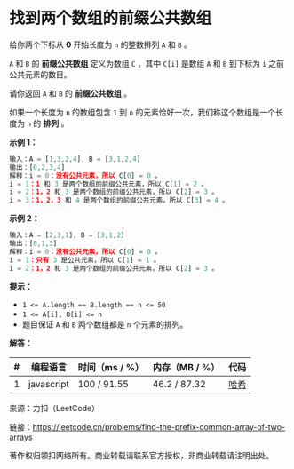 # 找到两个数组的前缀公共数组

给你两个下标从 **0** 开始长度为 `n` 的整数排列 `A` 和 `B` 。

`A` 和 `B` 的 **前缀公共数组** 定义为数组 `C` ，其中 `C[i]` 是数组 `A` 和 `B` 到下标为 `i` 之前公共元素的数目。

请你返回 `A` 和 `B` 的 **前缀公共数组** 。

如果一个长度为 `n` 的数组包含 `1` 到 `n` 的元素恰好一次，我们称这个数组是一个长度为 `n` 的 **排列** 。

**示例 1：**

``` javascript
输入：A = [1,3,2,4], B = [3,1,2,4]
输出：[0,2,3,4]
解释：i = 0：没有公共元素，所以 C[0] = 0 。
i = 1：1 和 3 是两个数组的前缀公共元素，所以 C[1] = 2 。
i = 2：1，2 和 3 是两个数组的前缀公共元素，所以 C[2] = 3 。
i = 3：1，2，3 和 4 是两个数组的前缀公共元素，所以 C[3] = 4 。
```

**示例 2：**

``` javascript
输入：A = [2,3,1], B = [3,1,2]
输出：[0,1,3]
解释：i = 0：没有公共元素，所以 C[0] = 0 。
i = 1：只有 3 是公共元素，所以 C[1] = 1 。
i = 2：1，2 和 3 是两个数组的前缀公共元素，所以 C[2] = 3 。
```

**提示：**

- `1 <= A.length == B.length == n <= 50`
- `1 <= A[i], B[i] <= n`
- 题目保证 `A` 和 `B` 两个数组都是 `n` 个元素的排列。

**解答：**

**#**|**编程语言**|**时间（ms / %）**|**内存（MB / %）**|**代码**
--|--|--|--|--
1|javascript|100 / 91.55|46.2 / 87.32|[哈希](./javascript/ac_v1.js)

来源：力扣（LeetCode）

链接：https://leetcode.cn/problems/find-the-prefix-common-array-of-two-arrays

著作权归领扣网络所有。商业转载请联系官方授权，非商业转载请注明出处。
